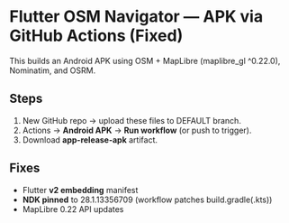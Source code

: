 # Flutter OSM Navigator — APK via GitHub Actions (Fixed)

This builds an Android APK using OSM + MapLibre (maplibre_gl ^0.22.0), Nominatim, and OSRM.

## Steps
1) New GitHub repo → upload these files to DEFAULT branch.
2) Actions → **Android APK** → **Run workflow** (or push to trigger).
3) Download **app-release-apk** artifact.

## Fixes
- Flutter **v2 embedding** manifest
- **NDK pinned** to 28.1.13356709 (workflow patches build.gradle(.kts))
- MapLibre 0.22 API updates
